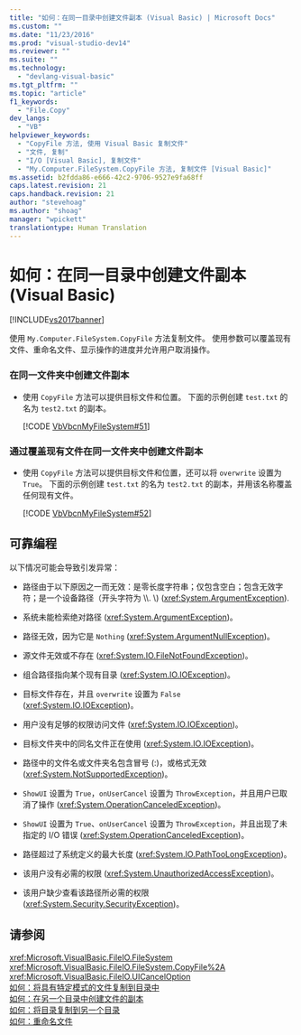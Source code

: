 ```yaml
---
title: "如何：在同一目录中创建文件副本 (Visual Basic) | Microsoft Docs"
ms.custom: ""
ms.date: "11/23/2016"
ms.prod: "visual-studio-dev14"
ms.reviewer: ""
ms.suite: ""
ms.technology: 
  - "devlang-visual-basic"
ms.tgt_pltfrm: ""
ms.topic: "article"
f1_keywords: 
  - "File.Copy"
dev_langs: 
  - "VB"
helpviewer_keywords: 
  - "CopyFile 方法, 使用 Visual Basic 复制文件"
  - "文件, 复制"
  - "I/O [Visual Basic], 复制文件"
  - "My.Computer.FileSystem.CopyFile 方法, 复制文件 [Visual Basic]"
ms.assetid: b2fdda86-e666-42c2-9706-9527e9fa68ff
caps.latest.revision: 21
caps.handback.revision: 21
author: "stevehoag"
ms.author: "shoag"
manager: "wpickett"
translationtype: Human Translation
---
```

# 如何：在同一目录中创建文件副本 (Visual Basic)
[!INCLUDE[vs2017banner](../../../../csharp/includes/vs2017banner.md)]

使用 `My.Computer.FileSystem.CopyFile` 方法复制文件。  使用参数可以覆盖现有文件、重命名文件、显示操作的进度并允许用户取消操作。  
  
### 在同一文件夹中创建文件副本  
  
-   使用 `CopyFile` 方法可以提供目标文件和位置。  下面的示例创建 `test.txt` 的名为 `test2.txt` 的副本。  
  
     [!CODE [VbVbcnMyFileSystem#51](../CodeSnippet/VS_Snippets_VBCSharp/VbVbcnMyFileSystem#51)]  
  
### 通过覆盖现有文件在同一文件夹中创建文件副本  
  
-   使用 `CopyFile` 方法可以提供目标文件和位置，还可以将 `overwrite` 设置为 `True`。  下面的示例创建 `test.txt` 的名为 `test2.txt` 的副本，并用该名称覆盖任何现有文件。  
  
     [!CODE [VbVbcnMyFileSystem#52](../CodeSnippet/VS_Snippets_VBCSharp/VbVbcnMyFileSystem#52)]  
  
## 可靠编程  
 以下情况可能会导致引发异常：  
  
-   路径由于以下原因之一而无效：是零长度字符串；仅包含空白；包含无效字符；是一个设备路径（开头字符为 \\\\.  \\\) \(<xref:System.ArgumentException>\).  
  
-   系统未能检索绝对路径 \(<xref:System.ArgumentException>\)。  
  
-   路径无效，因为它是 `Nothing` \(<xref:System.ArgumentNullException>\)。  
  
-   源文件无效或不存在 \(<xref:System.IO.FileNotFoundException>\)。  
  
-   组合路径指向某个现有目录 \(<xref:System.IO.IOException>\)。  
  
-   目标文件存在，并且 `overwrite` 设置为 `False` \(<xref:System.IO.IOException>\)。  
  
-   用户没有足够的权限访问文件 \(<xref:System.IO.IOException>\)。  
  
-   目标文件夹中的同名文件正在使用 \(<xref:System.IO.IOException>\)。  
  
-   路径中的文件名或文件夹名包含冒号 \(:\)，或格式无效 \(<xref:System.NotSupportedException>\)。  
  
-   `ShowUI` 设置为 `True`，`onUserCancel` 设置为 `ThrowException`，并且用户已取消了操作 \(<xref:System.OperationCanceledException>\)。  
  
-   `ShowUI` 设置为 `True`、`onUserCancel` 设置为 `ThrowException`，并且出现了未指定的 I\/O 错误 \(<xref:System.OperationCanceledException>\)。  
  
-   路径超过了系统定义的最大长度 \(<xref:System.IO.PathTooLongException>\)。  
  
-   该用户没有必需的权限 \(<xref:System.UnauthorizedAccessException>\)。  
  
-   该用户缺少查看该路径所必需的权限 \(<xref:System.Security.SecurityException>\)。  
  
## 请参阅  
 <xref:Microsoft.VisualBasic.FileIO.FileSystem>   
 <xref:Microsoft.VisualBasic.FileIO.FileSystem.CopyFile%2A>   
 <xref:Microsoft.VisualBasic.FileIO.UICancelOption>   
 [如何：将具有特定模式的文件复制到目录中](../../../../visual-basic/developing-apps/programming/drives-directories-files/how-to-copy-files-with-a-specific-pattern-to-a-directory.md)   
 [如何：在另一个目录中创建文件的副本](../../../../visual-basic/developing-apps/programming/drives-directories-files/how-to-create-a-copy-of-a-file-in-a-different-directory.md)   
 [如何：将目录复制到另一个目录](../../../../visual-basic/developing-apps/programming/drives-directories-files/how-to-copy-a-directory-to-another-directory.md)   
 [如何：重命名文件](../../../../visual-basic/developing-apps/programming/drives-directories-files/how-to-rename-a-file.md)